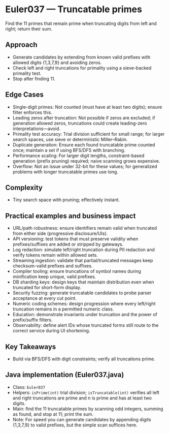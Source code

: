 # Euler037 — Truncatable primes

Find the 11 primes that remain prime when truncating digits from left and right; return their sum.

## Approach

- Generate candidates by extending from known valid prefixes with allowed digits {1,3,7,9} and avoiding zeros.
- Check left and right truncations for primality using a sieve-backed primality test.
- Stop after finding 11.

## Edge Cases

- Single-digit primes: Not counted (must have at least two digits); ensure filter enforces this.
- Leading zeros after truncation: Not possible if zeros are excluded; if generation allowed zeros, truncations could create leading-zero interpretations—avoid.
- Primality test accuracy: Trial division sufficient for small range; for larger search spaces, use sieve or deterministic Miller–Rabin.
- Duplicate generation: Ensure each found truncatable prime counted once; maintain a set if using BFS/DFS with branching.
- Performance scaling: For larger digit lengths, constraint-based generation (prefix pruning) required; naive scanning grows expensive.
- Overflow: Not an issue under 32-bit for these values; for generalized problems with longer truncatable primes use long.

## Complexity
- Tiny search space with pruning; effectively instant.

## Practical examples and business impact

- URL/path robustness: ensure identifiers remain valid when truncated from either side (progressive disclosure/UIs).
- API versioning: test tokens that must preserve validity when prefixes/suffixes are added or stripped by gateways.
- Log redaction: simulate left/right truncation during PII redaction and verify tokens remain within allowed sets.
- Streaming ingestion: validate that partial/truncated messages keep checksum-valid prefixes and suffixes.
- Compiler tooling: ensure truncations of symbol names during minification keep unique, valid prefixes.
- DB sharding keys: design keys that maintain distribution even when truncated for short-form display.
- Security fuzzing: generate truncatable candidates to probe parser acceptance at every cut point.
- Numeric coding schemes: design progression where every left/right truncation remains in a permitted numeric class.
- Education: demonstrate invariants under truncation and the power of prefix/suffix filters.
- Observability: define alert IDs whose truncated forms still route to the correct service during UI shortening.

## Key Takeaways
- Build via BFS/DFS with digit constraints; verify all truncations prime.


## Java implementation (Euler037.java)

- Class: `Euler037`
- Helpers: `isPrime(int)` trial division; `isTruncatable(int)` verifies all left and right truncations are prime and n is prime and has at least two digits.
- Main: find the 11 truncatable primes by scanning odd integers, summing as found, and stop at 11; print the sum.
- Note: For speed you can generate candidates by appending digits {1,3,7,9} to valid prefixes, but the simple scan suffices here.
